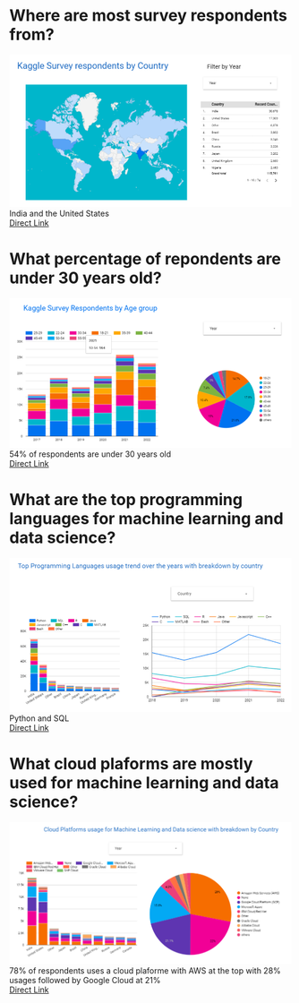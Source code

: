 # Where are most survey respondents from?
![](images/dashboard1.png)
India and the United States  
[Direct Link](https://lookerstudio.google.com/reporting/9564c465-921f-4448-8bd0-36223290679d)

# What percentage of repondents are under 30 years old?
![](images/dashboard2.png)
54% of respondents are under 30 years old  
[Direct Link](https://lookerstudio.google.com/reporting/9564c465-921f-4448-8bd0-36223290679d)

# What are the top programming languages for machine learning and data science?
![](images/dashboard3.png)
Python and SQL  
[Direct Link](https://lookerstudio.google.com/reporting/473f0cc0-5433-4f5b-a6ad-467ee66e4bfb)

# What cloud plaforms are mostly used for machine learning and data science?
![](images/dashboard4.png)
78% of respondents uses a cloud plaforme with AWS at the top with 28% usages followed by Google Cloud at 21%  
[Direct Link](https://lookerstudio.google.com/reporting/1d769c65-7476-4d29-9aa0-ccef4d551c9f)